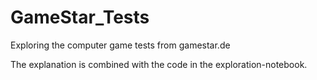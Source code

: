 # GameStar_Tests
Exploring the computer game tests from gamestar.de

The explanation is combined with the code in the exploration-notebook.
